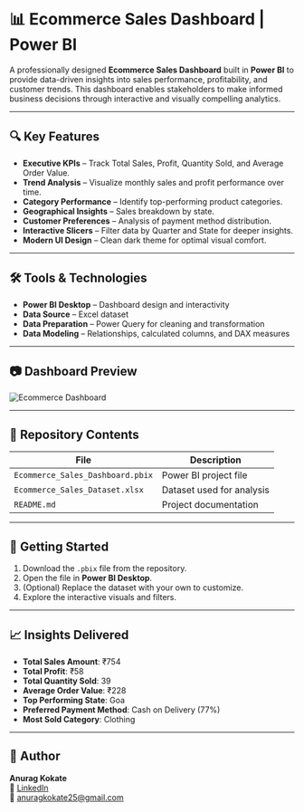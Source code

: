 # 📊 Ecommerce Sales Dashboard | Power BI

A professionally designed **Ecommerce Sales Dashboard** built in **Power BI** to provide data-driven insights into sales performance, profitability, and customer trends. This dashboard enables stakeholders to make informed business decisions through interactive and visually compelling analytics.

---

## 🔍 Key Features

- **Executive KPIs** – Track Total Sales, Profit, Quantity Sold, and Average Order Value.
- **Trend Analysis** – Visualize monthly sales and profit performance over time.
- **Category Performance** – Identify top-performing product categories.
- **Geographical Insights** – Sales breakdown by state.
- **Customer Preferences** – Analysis of payment method distribution.
- **Interactive Slicers** – Filter data by Quarter and State for deeper insights.
- **Modern UI Design** – Clean dark theme for optimal visual comfort.

---

## 🛠 Tools & Technologies

- **Power BI Desktop** – Dashboard design and interactivity
- **Data Source** – Excel dataset
- **Data Preparation** – Power Query for cleaning and transformation
- **Data Modeling** – Relationships, calculated columns, and DAX measures

---

## 📷 Dashboard Preview

![Ecommerce Dashboard](./Dashboard_Screenshot.png)

---

## 📂 Repository Contents

| File | Description |
|------|-------------|
| `Ecommerce_Sales_Dashboard.pbix` | Power BI project file |
| `Ecommerce_Sales_Dataset.xlsx`   | Dataset used for analysis |
| `README.md`                      | Project documentation |

---

## 🚀 Getting Started

1. Download the `.pbix` file from the repository.
2. Open the file in **Power BI Desktop**.
3. (Optional) Replace the dataset with your own to customize.
4. Explore the interactive visuals and filters.

---

## 📈 Insights Delivered

- **Total Sales Amount**: ₹754  
- **Total Profit**: ₹58  
- **Total Quantity Sold**: 39  
- **Average Order Value**: ₹228  
- **Top Performing State**: Goa  
- **Preferred Payment Method**: Cash on Delivery (77%)  
- **Most Sold Category**: Clothing

---

## 👤 Author

**Anurag Kokate**  
🔗 [LinkedIn](https://www.linkedin.com/in/anuragkokate09)  
📧 anuragkokate25@gmail.com
















